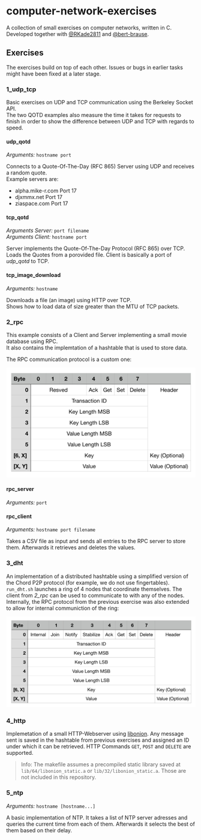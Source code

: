 # computer-network-exercises

A collection of small exercises on computer networks, written in C.  
Developed together with [@RKade2811](https://github.com/RKade2811) and [@bert-brause](https://github.com/bert-brause).

## Exercises

The exercises build on top of each other. Issues or bugs in earlier tasks might have been fixed at a later stage.

### 1_udp_tcp

Basic exercises on UDP and TCP communication using the Berkeley Socket API.  
The two QOTD examples also measure the time it takes for requests to finish in order to show the difference between UDP and TCP with regards to speed.

#### udp_qotd
_Arguments:_ `hostname port`

Connects to a Quote-Of-The-Day (RFC 865) Server using UDP and receives a random quote.  
Example servers are:
- alpha.mike-r.com Port 17
- djxmmx.net Port 17
- ziaspace.com Port 17

#### tcp_qotd
_Arguments Server:_ `port filename`  
_Arguments Client:_ `hostname port`

Server implements the Quote-Of-The-Day Protocol (RFC 865) over TCP. Loads the Quotes from a porovided file.
Client is basically a port of _udp_qotd_ to TCP.

#### tcp_image_download
_Arguments:_ `hostname`

Downloads a file (an image) using HTTP over TCP.  
Shows how to load data of size greater than the MTU of TCP packets.

### 2_rpc

This example consists of a Client and Server implementing a small movie database using RPC.  
It also contains the implemtation of a hashtable that is used to store data.

The RPC communication protocol is a custom one:

![](./img/rpc_protocol_simple.png)

#### rpc_server
_Arguments:_ `port`

#### rpc_client
_Arguments:_ `hostname port filename`

Takes a CSV file as input and sends all entries to the RPC server to store them. Afterwards it retrieves and deletes the values.

### 3_dht

An implementation of a distributed hashtable using a simplified version of the Chord P2P protocol (for example, we do not use fingertables). `run_dht.sh` launches a ring of 4 nodes that coordinate themselves. The client from _2_rpc_ can be used to communicate to with any of the nodes. Internally, the RPC protocol from the previous exercise was also extended to allow for internal communiction of the ring:

![](./img/rpc_protocol_extended.png)

### 4_http

Implemetation of a small HTTP-Webserver using [libonion](https://github.com/davidmoreno/onion). Any message sent is saved in the hashtable from previous exercises and assigned an ID under which it can be retrieved. HTTP Commands `GET`, `POST` and `DELETE` are supported.

> Info: The makefile assumes a precompiled static library saved at `lib/64/libonion_static.a` or `lib/32/libonion_static.a`. Those are not included in this repository.

### 5_ntp

_Arguments:_ `hostname [hostname...]`

A basic implementation of NTP. It takes a list of NTP server adresses and queries the current time from each of them. Afterwards it selects the best of them based on their delay.